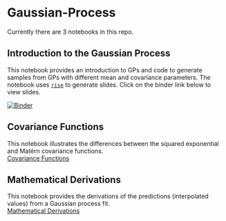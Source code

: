# Gaussian-Process

Currently there are 3 notebooks in this repo.

## Introduction to the Gaussian Process 

This notebook provides an introduction to GPs and code to generate samples from GPs with different mean and covariance parameters. The notebook uses [`rise`](https://rise.readthedocs.io/en/stable/) to generate slides. Click on the binder link below to view slides.

[![Binder](https://mybinder.org/badge_logo.svg)](https://mybinder.org/v2/gh/frogstar-world-b/Gaussian-Process/master?filepath=Introduction%20to%20the%20Gaussian%20Process.ipynb)

## Covariance Functions 

This notebook illustrates the differences between the squared exponential and Matérn covariance functions. <br>
<a href="https://github.com/frogstar-world-b/Gaussian-Process/blob/master/Covariance%20Functions.ipynb">Covariance Functions</a>


## Mathematical Derivations

This notebook provides the derivations of the predictions (interpolated values) from a Gaussian process fit.<br>
<a href="https://github.com/frogstar-world-b/Gaussian-Process/blob/master/Mathematical%20Derivations.ipynb">Mathematical Derivations</a>
